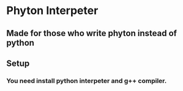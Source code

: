 # Phyton Interpeter
## Made for those who write phyton instead of python


## Setup
### You need install python interpeter and g++ compiler.
